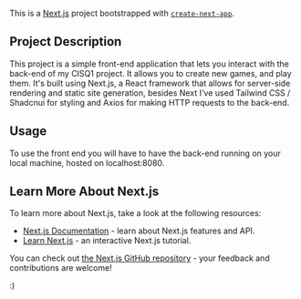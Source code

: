 This is a [Next.js](https://nextjs.org/) project bootstrapped with [`create-next-app`](https://github.com/vercel/next.js/tree/canary/packages/create-next-app).

## Project Description

This project is a simple front-end application that lets you interact with the back-end of my CISQ1 project. It allows you to create new games, and play them.
It's built using Next.js, a React framework that allows for server-side rendering and static site generation, besides Next I've used Tailwind CSS / Shadcnui for styling and Axios for making HTTP requests to the back-end.

## Usage

To use the front end you will have to have the back-end running on your local machine, hosted on localhost:8080.

## Learn More About Next.js

To learn more about Next.js, take a look at the following resources:

-   [Next.js Documentation](https://nextjs.org/docs) - learn about Next.js features and API.
-   [Learn Next.js](https://nextjs.org/learn) - an interactive Next.js tutorial.

You can check out [the Next.js GitHub repository](https://github.com/vercel/next.js/) - your feedback and contributions are welcome!

:)
